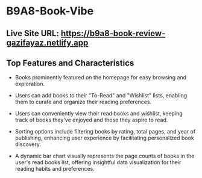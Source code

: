 # B9A8-Book-Vibe



## Live Site URL: https://b9a8-book-review-gazifayaz.netlify.app


## Top Features and Characteristics

* Books prominently featured on the homepage for easy browsing and exploration.

* Users can add books to their "To-Read" and "Wishlist" lists, enabling them to curate and organize their reading preferences.
* Users can conveniently view their read books and wishlist, keeping track of books they've enjoyed and those they aspire to read.
* Sorting options include filtering books by rating, total pages, and year of publishing, enhancing user experience by facilitating personalized book discovery.
* A dynamic bar chart visually represents the page counts of books in the user's read books list, offering insightful data visualization for their reading habits and preferences.
